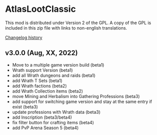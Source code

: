 # AtlasLootClassic

This mod is distributed under Version 2 of the GPL.  A copy of the GPL is included in this zip file with links to non-english translations.

[Changelog history](https://github.com/Hoizame/AtlasLootClassic/blob/master/AtlasLootClassic/Documentation/Release_Notes.md)

## v3.0.0 (Aug, XX, 2022)

- Move to a multiple game version build (beta1)
- Wrath support Version (beta1)
- add all Wrath dungeons and raids (beta1)
- add Wrath T Sets (beta1)
- add Wrath factions (beta2)
- add Wrath Collection items (beta2)
- move Mining and Herbalism into Gathering Professions (beta3)
- add support for switching game version and stay at the same entry if exist (beta3)
- update professions with Wrath data (beta3)
- add Inscription (beta3/beta4)
- fix filter button for crafting items (beta4)
- add PvP Arena Season 5 (beta4)
